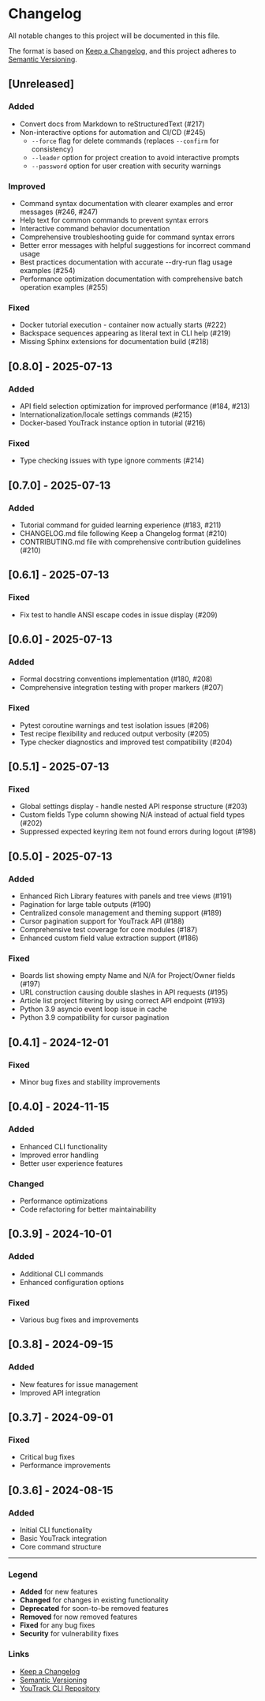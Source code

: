 # Changelog

All notable changes to this project will be documented in this file.

The format is based on [Keep a Changelog](https://keepachangelog.com/en/1.0.0/),
and this project adheres to [Semantic Versioning](https://semver.org/spec/v2.0.0.html).

## [Unreleased]

### Added
- Convert docs from Markdown to reStructuredText (#217)
- Non-interactive options for automation and CI/CD (#245)
  - `--force` flag for delete commands (replaces `--confirm` for consistency)
  - `--leader` option for project creation to avoid interactive prompts
  - `--password` option for user creation with security warnings

### Improved
- Command syntax documentation with clearer examples and error messages (#246, #247)
- Help text for common commands to prevent syntax errors
- Interactive command behavior documentation
- Comprehensive troubleshooting guide for command syntax errors
- Better error messages with helpful suggestions for incorrect command usage
- Best practices documentation with accurate --dry-run flag usage examples (#254)
- Performance optimization documentation with comprehensive batch operation examples (#255)

### Fixed
- Docker tutorial execution - container now actually starts (#222)
- Backspace sequences appearing as literal text in CLI help (#219)
- Missing Sphinx extensions for documentation build (#218)

## [0.8.0] - 2025-07-13

### Added
- API field selection optimization for improved performance (#184, #213)
- Internationalization/locale settings commands (#215)
- Docker-based YouTrack instance option in tutorial (#216)

### Fixed
- Type checking issues with type ignore comments (#214)

## [0.7.0] - 2025-07-13

### Added
- Tutorial command for guided learning experience (#183, #211)
- CHANGELOG.md file following Keep a Changelog format (#210)
- CONTRIBUTING.md file with comprehensive contribution guidelines (#210)

## [0.6.1] - 2025-07-13

### Fixed
- Fix test to handle ANSI escape codes in issue display (#209)

## [0.6.0] - 2025-07-13

### Added
- Formal docstring conventions implementation (#180, #208)
- Comprehensive integration testing with proper markers (#207)

### Fixed
- Pytest coroutine warnings and test isolation issues (#206)
- Test recipe flexibility and reduced output verbosity (#205)
- Type checker diagnostics and improved test compatibility (#204)

## [0.5.1] - 2025-07-13

### Fixed
- Global settings display - handle nested API response structure (#203)
- Custom fields Type column showing N/A instead of actual field types (#202)
- Suppressed expected keyring item not found errors during logout (#198)

## [0.5.0] - 2025-07-13

### Added
- Enhanced Rich Library features with panels and tree views (#191)
- Pagination for large table outputs (#190)
- Centralized console management and theming support (#189)
- Cursor pagination support for YouTrack API (#188)
- Comprehensive test coverage for core modules (#187)
- Enhanced custom field value extraction support (#186)

### Fixed
- Boards list showing empty Name and N/A for Project/Owner fields (#197)
- URL construction causing double slashes in API requests (#195)
- Article list project filtering by using correct API endpoint (#193)
- Python 3.9 asyncio event loop issue in cache
- Python 3.9 compatibility for cursor pagination

## [0.4.1] - 2024-12-01

### Fixed
- Minor bug fixes and stability improvements

## [0.4.0] - 2024-11-15

### Added
- Enhanced CLI functionality
- Improved error handling
- Better user experience features

### Changed
- Performance optimizations
- Code refactoring for better maintainability

## [0.3.9] - 2024-10-01

### Added
- Additional CLI commands
- Enhanced configuration options

### Fixed
- Various bug fixes and improvements

## [0.3.8] - 2024-09-15

### Added
- New features for issue management
- Improved API integration

## [0.3.7] - 2024-09-01

### Fixed
- Critical bug fixes
- Performance improvements

## [0.3.6] - 2024-08-15

### Added
- Initial CLI functionality
- Basic YouTrack integration
- Core command structure

---

### Legend

- **Added** for new features
- **Changed** for changes in existing functionality
- **Deprecated** for soon-to-be removed features
- **Removed** for now removed features
- **Fixed** for any bug fixes
- **Security** for vulnerability fixes

### Links

- [Keep a Changelog](https://keepachangelog.com/)
- [Semantic Versioning](https://semver.org/)
- [YouTrack CLI Repository](https://github.com/ryan-murphy/yt-cli)

